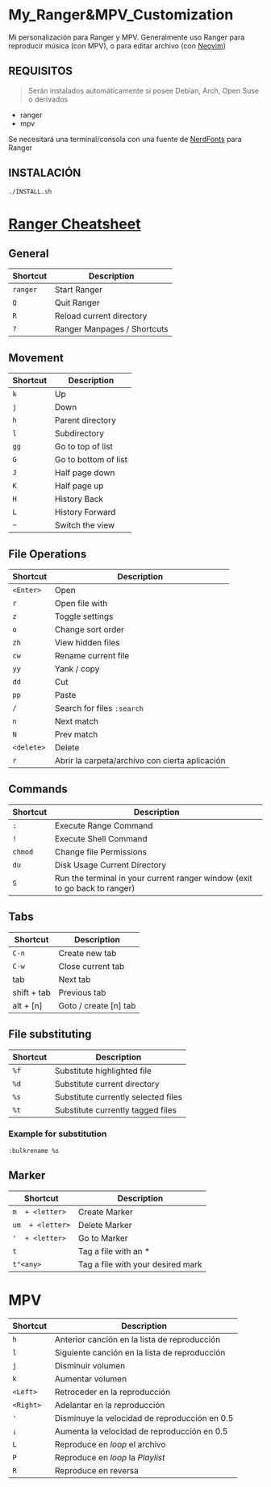 # My_Ranger&MPV_Customization
Mi personalización para Ranger y MPV. Generalmente uso Ranger para reproducir música (con MPV), o para editar archivo (con [Neovim](https://github.com/Ezee1015/My_VIM_Customization))

## REQUISITOS
> Serán instalados automáticamente si posee Debian, Arch, Open Suse o derivados
- ranger
- mpv

Se necesitará una terminal/consola con una fuente de [NerdFonts](https://www.nerdfonts.com/) para Ranger

## INSTALACIÓN
```bash
./INSTALL.sh
```

# [Ranger Cheatsheet](https://gist.github.com/heroheman/aba73e47443340c35526755ef79647eb)

## General
| Shortcut | Description                 |
|----------|-----------------------------|
| `ranger` | Start Ranger                |
| `Q`      | Quit Ranger                 |
| `R`      | Reload current directory    |
| `?`      | Ranger Manpages / Shortcuts |


## Movement
| Shortcut | Description          |
|----------|----------------------|
| `k`      | Up                   |
| `j`      | Down                 |
| `h`      | Parent directory     |
| `l`      | Subdirectory         |
| `gg`     | Go to top of list    |
| `G`      | Go to bottom of list |
| `J`      | Half page down       |
| `K`      | Half page up         |
| `H`      | History Back         |
| `L`      | History Forward      |
| `~`      | Switch the view      |

## File Operations
| Shortcut   | Description                                    |
|------------|------------------------------------------------|
| `<Enter>`  | Open                                           |
| `r`        | Open file with                                 |
| `z`        | Toggle settings                                |
| `o`        | Change sort order                              |
| `zh`       | View hidden files                              |
| `cw`       | Rename current file                            |
| `yy`       | Yank / copy                                    |
| `dd`       | Cut                                            |
| `pp`       | Paste                                          |
| `/`        | Search for files `:search`                     |
| `n`        | Next match                                     |
| `N`        | Prev match                                     |
| `<delete>` | Delete                                         |
| `r`        | Abrir la carpeta/archivo con cierta aplicación |


## Commands
| Shortcut | Description                                                                |
|----------|----------------------------------------------------------------------------|
| `:`      | Execute Range Command                                                      |
| `!`      | Execute Shell Command                                                      |
| `chmod`  | Change file Permissions                                                    |
| `du`     | Disk Usage Current Directory                                               |
| `S`      | Run the terminal in your current ranger window (exit to go back to ranger) |

## Tabs
| Shortcut    | Description           |
|-------------|-----------------------|
| `C-n`       | Create new tab        |
| `C-w`       | Close current tab     |
| tab         | Next tab              |
| shift + tab | Previous tab          |
| alt + [n]   | Goto / create [n] tab |

## File substituting
| Shortcut | Description                         |
|----------|-------------------------------------|
| `%f`     | Substitute highlighted file         |
| `%d`     | Substitute current directory        |
| `%s`     | Substitute currently selected files |
| `%t`     | Substitute currently tagged files   |

### Example for substitution
`:bulkrename %s`

## Marker
| Shortcut         | Description                       |
|------------------|-----------------------------------|
| `m  + <letter>`  | Create Marker                     |
| `um  + <letter>` | Delete Marker                     |
| `'  + <letter>`  | Go to Marker                      |
| `t`              | Tag a file with an *              |
| `t"<any>`        | Tag a file with your desired mark |

# MPV

| Shortcut  | Description                                   |
|-----------|-----------------------------------------------|
| `h`       | Anterior canción en la lista de reproducción  |
| `l`       | Siguiente canción en la lista de reproducción |
| `j`       | Disminuir volumen                             |
| `k`       | Aumentar volumen                              |
| `<Left>`  | Retroceder en la reproducción                 |
| `<Right>` | Adelantar en la reproducción                  |
| `'`       | Disminuye la velocidad de reproducción en 0.5 |
| `¡`       | Aumenta la velocidad de reproducción en 0.5   |
| `L`       | Reproduce en *loop* el archivo                          |
| `P`       | Reproduce en *loop* la *Playlist*                          |
| `R`       | Reproduce en reversa                                       |
